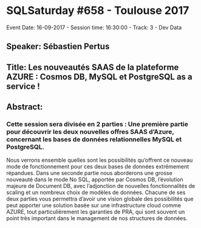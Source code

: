 # SQLSaturday #658 - Toulouse 2017
Event Date: 16-09-2017 - Session time: 16:30:00 - Track: 3 - Dev  Data
## Speaker: Sébastien Pertus
## Title: Les nouveautés SAAS de la plateforme AZURE : Cosmos DB, MySQL et PostgreSQL as a service !
## Abstract:
### Cette session sera divisée en 2 parties : Une première partie pour découvrir les deux nouvelles offres SAAS d’Azure, concernant les bases de données relationnelles MySQL et PostgreSQL.
Nous verrons ensemble quelles sont les possibilités qu’offrent ce nouveau mode de fonctionnement pour ces deux bases de données extrêmement répandues.
Dans une seconde partie nous aborderons une grosse nouveauté dans le mode No SQL, apportée par Cosmos DB, l’évolution majeure de Document DB, avec l’adjonction de nouvelles fonctionnalités de scaling et un nombreux choix de modèles de données.
Chacune de ses deux parties vous permettra d’avoir une vision globale des possibilités que peut apporter une solution basée sur une infrastructure cloud comme AZURE, tout particulièrement les garanties de PRA, qui sont souvent un point très important dans le management de nos structures de données.

